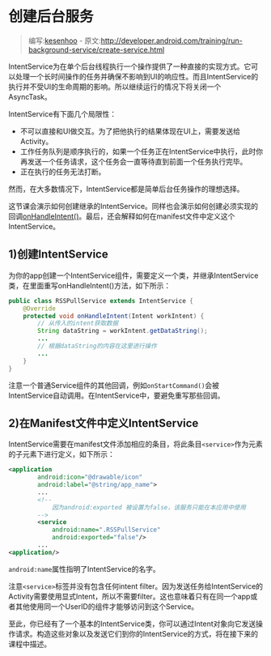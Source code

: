 # 创建后台服务

> 编写:[kesenhoo](https://github.com/kesenhoo) - 原文:<http://developer.android.com/training/run-background-service/create-service.html>

IntentService为在单个后台线程执行一个操作提供了一种直接的实现方式。它可以处理一个长时间操作的任务并确保不影响到UI的响应性。而且IntentService的执行并不受UI的生命周期的影响。所以继续运行的情况下将关闭一个AsyncTask。

IntentService有下面几个局限性：

* 不可以直接和UI做交互。为了把他执行的结果体现在UI上，需要发送给Activity。
* 工作任务队列是顺序执行的，如果一个任务正在IntentService中执行，此时你再发送一个任务请求，这个任务会一直等待直到前面一个任务执行完毕。
* 正在执行的任务无法打断。

然而，在大多数情况下，IntentService都是简单后台任务操作的理想选择。

这节课会演示如何创建继承的IntentService。同样也会演示如何创建必须实现的回调[onHandleIntent()](http://developer.android.com/reference/android/app/IntentService.html#onHandleIntent(android.content.Intent) )。最后，还会解释如何在manifest文件中定义这个IntentService。

<!-- More -->

## 1)创建IntentService
为你的app创建一个IntentService组件，需要定义一个类，并继承IntentService类，在里面重写onHandleIntent()方法，如下所示：

```java
public class RSSPullService extends IntentService {
    @Override
    protected void onHandleIntent(Intent workIntent) {
        // 从传入的intent获取数据
        String dataString = workIntent.getDataString();
        ...
        // 根据dataString的内容在这里进行操作
        ...
    }
}
```

注意一个普通Service组件的其他回调，例如`onStartCommand()`会被IntentService自动调用。在IntentService中，要避免重写那些回调。

## 2)在Manifest文件中定义IntentService
IntentService需要在manifest文件添加相应的条目，将此条目`<service>`作为<application>元素的子元素下进行定义，如下所示：

```xml
<application
        android:icon="@drawable/icon"
        android:label="@string/app_name">
        ...
        <!--
            因为android:exported 被设置为false，该服务只能在本应用中使用
        -->
        <service
            android:name=".RSSPullService"
            android:exported="false"/>
        ...
<application/>
```

`android:name`属性指明了IntentService的名字。

注意`<service>`标签并没有包含任何intent filter。因为发送任务给IntentService的Activity需要使用显式Intent，所以不需要filter。这也意味着只有在同一个app或者其他使用同一个UserID的组件才能够访问到这个Service。

至此，你已经有了一个基本的IntentService类，你可以通过Intent对象向它发送操作请求。构造这些对象以及发送它们到你的IntentService的方式，将在接下来的课程中描述。
